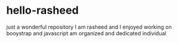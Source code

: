 # hello-rasheed
just a wonderful repository
I am rasheed and I enjoyed working on booystrap and javascript
am organized and dedicated individual
